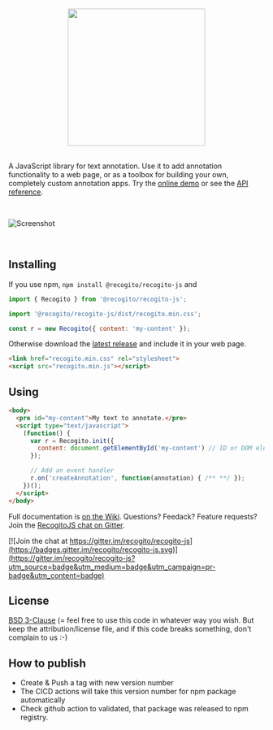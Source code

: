 <p align="center">
  <br/>
  <img width="270" src="https://raw.githubusercontent.com/recogito/recogito-js/master/recogitojs-logo-small.png" />
  <br/><br/>
</p>

A JavaScript library for text annotation. Use it to add annotation functionality to a web page, or as a toolbox 
for building your own, completely custom annotation apps. Try the [online demo](https://recogito.github.io/recogito-js/)
or see the [API reference](https://github.com/recogito/recogito-js/wiki/API-Reference).

<br/>

![Screenshot](screenshot.png)

<br/>

## Installing

If you use npm, `npm install @recogito/recogito-js` and 

```javascript
import { Recogito } from '@recogito/recogito-js';

import '@recogito/recogito-js/dist/recogito.min.css';

const r = new Recogito({ content: 'my-content' });
```

Otherwise download the [latest release](https://github.com/recogito/recogito-js/releases/latest) and
include it in your web page.

```html
<link href="recogito.min.css" rel="stylesheet">
<script src="recogito.min.js"></script>
```

## Using

```html
<body>
  <pre id="my-content">My text to annotate.</pre>
  <script type="text/javascript">
    (function() {
      var r = Recogito.init({
        content: document.getElementById('my-content') // ID or DOM element
      });

      // Add an event handler  
      r.on('createAnnotation', function(annotation) { /** **/ });
    })();
  </script>
</body>
```

Full documentation is [on the Wiki](https://github.com/recogito/recogito-js/wiki). Questions? Feedack? Feature requests? Join the 
[RecogitoJS chat on Gitter](https://gitter.im/recogito/recogito-js).

[![Join the chat at https://gitter.im/recogito/recogito-js](https://badges.gitter.im/recogito/recogito-js.svg)](https://gitter.im/recogito/recogito-js?utm_source=badge&utm_medium=badge&utm_campaign=pr-badge&utm_content=badge)

## License

[BSD 3-Clause](LICENSE) (= feel free to use this code in whatever way
you wish. But keep the attribution/license file, and if this code
breaks something, don't complain to us :-)

## How to publish

-   Create & Push a tag with new version number
-   The CICD actions will take this version number for npm package automatically
-   Check github action to validated, that package was released to npm registry.

